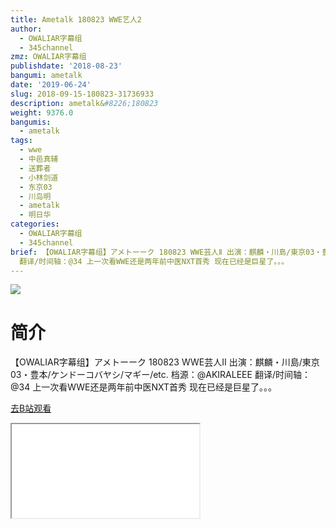 ```yaml
---
title: Ametalk 180823 WWE艺人2
author:
  - OWALIAR字幕组
  - 345channel
zmz: OWALIAR字幕组
publishdate: '2018-08-23'
bangumi: ametalk
date: '2019-06-24'
slug: 2018-09-15-180823-31736933
description: ametalk&#8226;180823
weight: 9376.0
bangumis:
  - ametalk
tags:
  - wwe
  - 中邑真辅
  - 送葬者
  - 小林剑道
  - 东京03
  - 川岛明
  - ametalk
  - 明日华
categories:
  - OWALIAR字幕组
  - 345channel
brief: 【OWALIAR字幕组】アメトーーク 180823 WWE芸人Ⅱ 出演：麒麟・川島/東京03・豊本/ケンドーコバヤシ/マギー/etc. 档源：@AKIRALEEE
  翻译/时间轴：@34 上一次看WWE还是两年前中医NXT首秀 现在已经是巨星了。。。
---
```

![](https://raw.githubusercontent.com/tcgriffith/owaraisite/master/static/tmpimg/fd275f1b31737081874238d6b5fbd5db13b112a3.jpg.480.jpg)
# 简介  
【OWALIAR字幕组】アメトーーク 180823
WWE芸人Ⅱ
出演：麒麟・川島/東京03・豊本/ケンドーコバヤシ/マギー/etc.
档源：@AKIRALEEE
翻译/时间轴：@34
上一次看WWE还是两年前中医NXT首秀 现在已经是巨星了。。。  

[去B站观看](https://www.bilibili.com/video/av31736933/)
<div class ="resp-container"><iframe class="testiframe" src="//player.bilibili.com/player.html?aid=31736933"", scrolling="no", allowfullscreen="true" > </iframe></div> 
